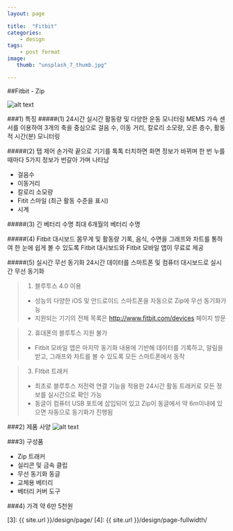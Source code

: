```yaml
---
layout: page

title:  "Fitbit"
categories:
    - design
tags:
    - post format
image:
   thumb: "unsplash_7_thumb.jpg"

---
```

##Fitbit - Zip

![alt text](http://i.imgur.com/TB4edrN.png)

###1) 특징
#####(1) 24시간 실시간 활동량 및 다양한 운동 모니터링
MEMS 가속 센서를 이용하여 3개의 축을 중심으로 걸음 수, 이동 거리, 칼로리 소모량,
오른 층수, 활동적 시간(분) 모니터링 

#####(2) 탭 제어
손가락 끝으로 기기를 톡톡 터치하면 화면 정보가 바뀌며 한 번 누를 때마다
5가지 정보가 번갈아 가며 나타남
- 걸음수
- 이동거리
- 칼로리 소모량
- Fitit 스마일 (최근 활동 수준을 표시)
- 시계

#####(3) 긴 베터리 수명
최대 6개월의 베터리 수명

#####(4) Fitbit 대시보드
몸무게 및 활동량 기록, 음식, 수면을 그래프와 차트를 통하여 한 눈에 쉽게
볼 수 있도록 Fitbit 대시보드와 Fitbit 모바일 앱이 무료로 제공

#####(5) 실시간 무선 동기화
24시간 데이터를 스마트폰 및 컴퓨터 대시보드로 실시간 무선 동기화
>1. 블루투스 4.0 이용
>- 성능의 다양한 iOS 및 안드로이드 스마트폰을 자동으로 Zip에 무선 동기화가능
>- 지원되는 기기의 전체 목록은 http://www.fitbit.com/devices 페이지 방문

>2. 휴대폰의 블루투스 지원 불가
>- Fitbit 모바일 앱은 마지막 동기화 내용에 기반해 데이터를 기록하고, 알림을 받고,
그래프와 차트를 볼 수 있도록 모든 스마트폰에서 동작

>3. FItbit 트래커
>- 최초로 블루투스 저전력 연결 기능을 적용한 24시간 활동 트래커로 모든 정보를
실시간으로 확인 가능
>- 동글이 컴퓨터 USB 포트에 삽입되어 있고 Zip이 동글에서 약 6m이내에
있으면 자동으로 동기화가 진행됨

###2) 제품 사양
![alt text](http://i.imgur.com/oX5zQNv.png)

###3) 구성품
- Zip 트래커
- 실리콘 및 금속 클립
- 무선 동기화 동글
- 교체용 베터리
- 베터리 커버 도구

###4) 가격
약 6만 5천원


 [1]: http://foundation.zurb.com/docs/components/clearing.html
 [2]: http://foundation.zurb.com/docs/components/block_grid.html
 [3]: {{ site.url }}/design/page/
 [4]: {{ site.url }}/design/page-fullwidth/

